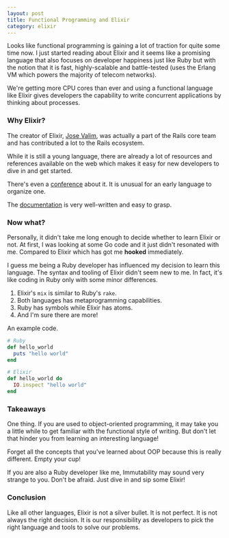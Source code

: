 ```yaml
---
layout: post
title: Functional Programming and Elixir
category: elixir
---
```


Looks like functional programming is gaining a lot of traction for quite some time now. I just
started reading about Elixir and it seems like a promising language that also
focuses on developer happiness just like Ruby but with the notion that it is
fast, highly-scalable and battle-tested (uses the Erlang VM which powers the
majority of telecom networks).

<!--break-->

We're getting more CPU cores than ever and using a functional language like
Elixir gives developers the capability to write concurrent applications by thinking 
about processes.

### Why Elixir?

The creator of Elixir, [Jose Valim](https://twitter.com/josevalim?lang=en),
was actually a part of the Rails core team and has contributed a lot to the Rails ecosystem.

While it is still a young language, there are already a lot of resources and
references available on the web which makes it easy for new developers to dive in
and get started.

There's even a [conference](https://elixirconf.com/) about it. It is unusual for
an early language to organize one.

The [documentation](https://elixir-lang.org/docs.html) is very well-written and easy to grasp.

### Now what?

Personally, it didn't take me long enough to decide whether to learn Elixir or
not. At first, I was looking at some Go code and it just didn't resonated with me. 
Compared to Elixir which has got me **hooked** immediately.

I guess me being a Ruby developer has influenced my decision to learn this
language. The syntax and tooling of Elixir didn't seem new to me. In fact,
it's like coding in Ruby only with some minor differences.

1. Elixir's `mix` is similar to Ruby's `rake`.
2. Both languages has metaprogramming capabilities.
3. Ruby has symbols while Elixir has atoms.
4. And I'm sure there are more!

An example code.

```ruby
# Ruby
def hello_world
  puts "hello world"
end

# Elixir
def hello_world do
  IO.inspect "hello world"
end
```

### Takeaways

One thing. If you are used to object-oriented programming, it may take you a little
while to get familiar with the functional style of writing. But don't let that
hinder you from learning an interesting language!

Forget all the concepts that you've learned about OOP because this is really
different. Empty your cup!

If you are also a Ruby developer like me, Immutability may sound very strange to
you. Don't be afraid. Just dive in and sip some Elixir!

### Conclusion

Like all other languages, Elixir is not a silver bullet. It is not perfect.  It is
not always the right decision. It is our responsibility as developers to pick the
right language and tools to solve our problems.




